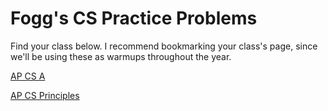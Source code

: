 # Fogg's CS Practice Problems
Find your class below. I recommend bookmarking your class's page, since we'll be using these as warmups throughout the year.

[AP CS A](./parsons/csa.html)

[AP CS Principles](./parsons/csp.html)